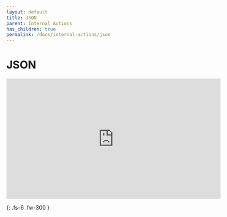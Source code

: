 ```yaml
---
layout: default
title: JSON
parent: Internal Actions
has_children: true
permalink: /docs/internal-actions/json
---
```

# JSON

<iframe width="560" height="315" src="https://www.youtube.com/embed/gZ5zY0NTR8U" title="YouTube video player" frameborder="0" allow="accelerometer; autoplay; clipboard-write; encrypted-media; gyroscope; picture-in-picture" allowfullscreen></iframe>

{: .fs-6 .fw-300 }
